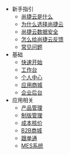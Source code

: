 * 新手指引
  * [尚捷云是什么](src/docs/sj.md)
  * [为什么选择尚捷云](src/docs/why.md)
  * [尚捷云数据安全](src/docs/safety.md)
  * [怎么给尚捷云反馈](src/docs/feedback.md)
  * [常见问题](src/docs/faq.md)
* 基础
  * [快速开始](src/docs/quickstart.md)
  * [工作台](src/user/work.md)
  * [个人中心](src/user/user.md)
  * [应用商城](src/apps/apps.md)
  * [企业后台](src/company/company.md)
* 应用相关
  * [产品管理](src/pdm/pdm.md)
  * [制版管理](src/pms/pms.md)
  * [成本核价](src/cos/cos.md)
  * [B2B商城](src/b2bwx/b2b-wx.md)
  * [跟单通](src/b2b/b2b.md)
  * [MES系统](src/mes/mes.md)